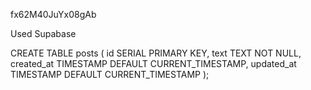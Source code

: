fx62M40JuYx08gAb

Used Supabase

CREATE TABLE posts (
  id SERIAL PRIMARY KEY,
  text TEXT NOT NULL,
  created_at TIMESTAMP DEFAULT CURRENT_TIMESTAMP,
  updated_at TIMESTAMP DEFAULT CURRENT_TIMESTAMP
);